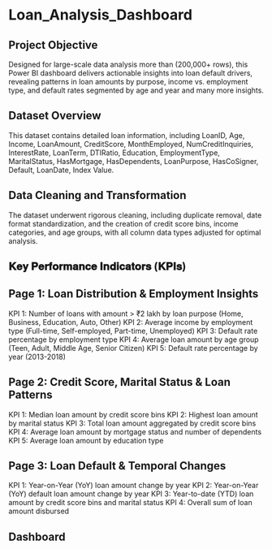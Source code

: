 # Loan_Analysis_Dashboard
## Project Objective
Designed for large-scale data analysis more than (200,000+ rows), this Power BI dashboard delivers actionable insights into loan default drivers, revealing patterns in loan amounts by purpose, income vs. employment type, and default rates segmented by age and year and many more insights.

## Dataset Overview
This dataset contains detailed loan information, including  LoanID, Age, Income, LoanAmount, CreditScore, MonthEmployed, NumCreditInquiries, InterestRate, LoanTerm, DTIRatio, Education, EmploymentType, MaritalStatus, HasMortgage, HasDependents, LoanPurpose, HasCoSigner, Default, LoanDate, Index Value.

## Data Cleaning and Transformation
The dataset underwent rigorous cleaning, including duplicate removal, date format standardization, and the creation of credit score bins, income categories, and age groups, with all column data types adjusted for optimal analysis.

## 𝐊𝐞𝐲 𝐏𝐞𝐫𝐟𝐨𝐫𝐦𝐚𝐧𝐜𝐞 𝐈𝐧𝐝𝐢𝐜𝐚𝐭𝐨𝐫𝐬 (𝐊𝐏𝐈𝐬)

## Page 1: Loan Distribution & Employment Insights
KPI 1: Number of loans with amount > ₹2 lakh by loan purpose (Home, Business, Education, Auto, Other)
KPI 2: Average income by employment type (Full-time, Self-employed, Part-time, Unemployed)
KPI 3: Default rate percentage by employment type
KPI 4: Average loan amount by age group (Teen, Adult, Middle Age, Senior Citizen)
KPI 5: Default rate percentage by year (2013-2018)

## Page 2: Credit Score, Marital Status & Loan Patterns
KPI 1: Median loan amount by credit score bins
KPI 2: Highest loan amount by marital status
KPI 3: Total loan amount aggregated by credit score bins
KPI 4: Average loan amount by mortgage status and number of dependents
KPI 5: Average loan amount by education type

## Page 3: Loan Default & Temporal Changes
KPI 1: Year-on-Year (YoY) loan amount change by year
KPI 2: Year-on-Year (YoY) default loan amount change by year
KPI 3: Year-to-date (YTD) loan amount by credit score bins and marital status
KPI 4: Overall sum of loan amount disbursed

## Dashboard





